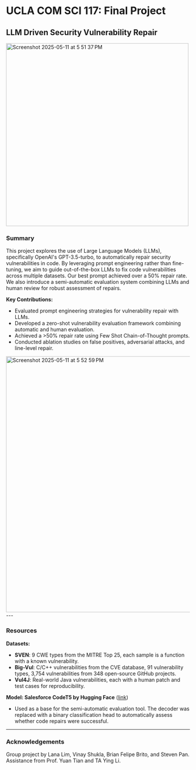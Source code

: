 # UCLA COM SCI 117: Final Project

## LLM Driven Security Vulnerability Repair

<img width="500" alt="Screenshot 2025-05-11 at 5 51 37 PM" src="https://github.com/user-attachments/assets/ee183b18-7f17-4918-a136-19e68e588347" />

### Summary

This project explores the use of Large Language Models (LLMs), specifically OpenAI's GPT-3.5-turbo, to automatically repair security vulnerabilities in code. By leveraging prompt engineering rather than fine-tuning, we aim to guide out-of-the-box LLMs to fix code vulnerabilities across multiple datasets. Our best prompt achieved over a 50% repair rate. We also introduce a semi-automatic evaluation system combining LLMs and human review for robust assessment of repairs.

**Key Contributions:**
- Evaluated prompt engineering strategies for vulnerability repair with LLMs.
- Developed a zero-shot vulnerability evaluation framework combining automatic and human evaluation.
- Achieved a >50% repair rate using Few Shot Chain-of-Thought prompts.
- Conducted ablation studies on false positives, adversarial attacks, and line-level repair.
<img width="700" alt="Screenshot 2025-05-11 at 5 52 59 PM" src="https://github.com/user-attachments/assets/cc90d360-6864-4006-add9-88c419a9fc3d" />
---

### Resources

**Datasets:**
- **SVEN**: 9 CWE types from the MITRE Top 25, each sample is a function with a known vulnerability.
- **Big-Vul**: C/C++ vulnerabilities from the CVE database, 91 vulnerability types, 3,754 vulnerabilities from 348 open-source GitHub projects.
- **Vul4J**: Real-world Java vulnerabilities, each with a human patch and test cases for reproducibility.

**Model: Salesforce CodeT5 by Hugging Face** ([link](https://huggingface.co/Salesforce/codet5-small))
- Used as a base for the semi-automatic evaluation tool. The decoder was replaced with a binary classification head to automatically assess whether code repairs were successful.

---

### Acknowledgements
Group project by Lana Lim, Vinay Shukla, Brian Felipe Brito, and Steven Pan. Assistance from Prof. Yuan Tian and TA Ying Li.
